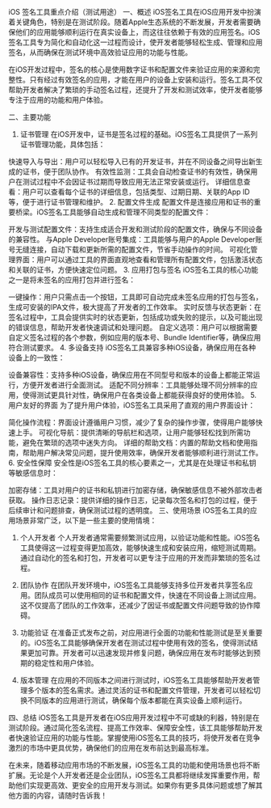 iOS 签名工具重点介绍（测试用途）
一、概述
iOS签名工具在iOS应用开发中扮演着关键角色，特别是在测试阶段。随着Apple生态系统的不断发展，开发者需要确保他们的应用能够顺利运行在真实设备上，而这往往依赖于有效的应用签名。iOS签名工具专为简化和自动化这一过程而设计，使开发者能够轻松生成、管理和应用签名，从而确保在测试环境中高效验证应用的功能与性能。

在iOS开发过程中，签名的核心是使用数字证书和配置文件来验证应用的来源和完整性。只有经过有效签名的应用，才能在用户的设备上安装和运行。签名工具不仅帮助开发者解决了繁琐的手动签名过程，还提升了开发和测试效率，使开发者能够专注于应用的功能和用户体验。

二、主要功能
1. 证书管理
在iOS开发中，证书是签名过程的基础。iOS签名工具提供了一系列证书管理功能，具体包括：

快速导入与导出：用户可以轻松导入已有的开发证书，并在不同设备之间导出新生成的证书，便于团队协作。
有效性监测：工具会自动检查证书的有效性，确保用户在测试过程中不会因证书过期而导致应用无法正常安装或运行。
详细信息查看：用户可以查看每个证书的详细信息，包括类型、过期日期、关联的App ID等，便于进行证书管理和维护。
2. 配置文件生成
配置文件是连接应用和证书的重要桥梁。iOS签名工具能够自动生成和管理不同类型的配置文件：

开发与测试配置文件：支持生成适合开发和测试阶段的配置文件，确保与不同设备的兼容性。
与Apple Developer账号集成：工具能够与用户的Apple Developer账号无缝连接，自动下载和更新所需的配置文件，节省手动操作的时间。
可视化管理界面：用户可以通过工具的界面直观地查看和管理所有配置文件，包括激活状态和关联的证书，方便快速定位问题。
3. 应用打包与签名
iOS签名工具的核心功能之一是将未签名的应用打包并进行签名：

一键操作：用户只需点击一个按钮，工具即可自动完成未签名应用的打包与签名，生成可安装的IPA文件，极大提高了开发者的工作效率。
实时反馈与状态更新：在签名过程中，工具会提供实时的状态更新，包括成功或失败的提示，以及可能出现的错误信息，帮助开发者快速调试和处理问题。
自定义选项：用户可以根据需要自定义签名过程的各个参数，例如应用的版本号、Bundle Identifier等，确保应用符合测试要求。
4. 多设备支持
iOS签名工具兼容多种iOS设备，确保应用在各种设备上的一致性：

设备兼容性：支持多种iOS设备，确保应用在不同型号和版本的设备上都能正常运行，方便开发者进行全面测试。
适配不同分辨率：工具能够处理不同分辨率的应用，使得测试更具针对性，确保用户在各类设备上都能获得良好的使用体验。
5. 用户友好的界面
为了提升用户体验，iOS签名工具采用了直观的用户界面设计：

简化操作流程：界面设计遵循用户习惯，减少了复杂的操作步骤，使得用户能够快速上手。
可视化导航：提供清晰的导航栏和选项，让用户能够轻松找到所需功能，避免在繁琐的选项中迷失方向。
详细的帮助文档：内置的帮助文档和使用指南，帮助用户解决常见问题，提升使用效率，确保开发者能够顺利进行测试工作。
6. 安全性保障
安全性是iOS签名工具的核心要素之一，尤其是在处理证书和私钥等敏感信息时：

加密存储：工具对用户的证书和私钥进行加密存储，确保敏感信息不被外部攻击者获取。
操作日志记录：提供详细的操作日志，记录每次签名和打包的过程，便于后续审计和问题排查，确保测试过程的透明度。
三、使用场景
iOS签名工具的应用场景非常广泛，以下是一些主要的使用情境：

1. 个人开发者
个人开发者通常需要频繁测试应用，以验证功能和性能。iOS签名工具使得这一过程变得更加高效，能够快速生成和安装应用，缩短测试周期。通过自动化的签名和打包，开发者可以更专注于应用的开发而非繁琐的签名过程。

2. 团队协作
在团队开发环境中，iOS签名工具能够支持多位开发者共享签名应用。团队成员可以使用相同的证书和配置文件，快速在不同设备上测试应用。这不仅提高了团队的工作效率，还减少了因证书或配置文件问题导致的协作障碍。

3. 功能验证
在准备正式发布之前，对应用进行全面的功能和性能测试是至关重要的。iOS签名工具能够确保开发者在测试过程中使用有效的签名，使得测试结果更加可靠。开发者可以迅速发现并修复问题，确保应用在发布时能够达到预期的稳定性和用户体验。

4. 版本管理
在应用的不同版本之间进行测试时，iOS签名工具能够帮助开发者管理多个版本的签名需求。通过灵活的证书和配置文件管理，开发者可以轻松切换不同版本的应用进行测试，确保每个版本都能在真实设备上顺利运行。

四、总结
iOS签名工具是开发者在iOS应用开发过程中不可或缺的利器，特别是在测试阶段。通过简化签名流程、提高工作效率、保障安全性，该工具能够帮助开发者快速验证应用的功能与性能。掌握使用iOS签名工具的技巧，将使开发者在竞争激烈的市场中更具优势，确保他们的应用在发布前达到最高标准。

在未来，随着移动应用市场的不断发展，iOS签名工具的功能和使用场景也将不断扩展。无论是个人开发者还是企业团队，iOS签名工具都将继续发挥重要作用，帮助他们实现更高效、更安全的应用开发与测试。如果你有更多具体问题或想了解其他方面的内容，请随时告诉我！
